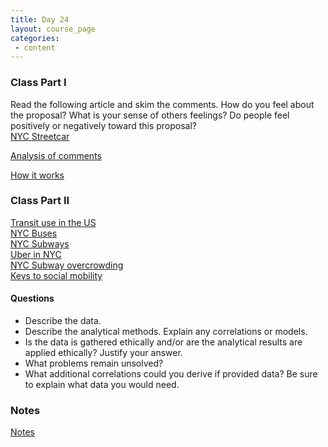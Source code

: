```yaml
---
title: Day 24
layout: course_page
categories:
 - content
---
```


### Class Part I

Read the following article and skim the comments. How do you feel about the proposal? What is your sense of others feelings? Do people feel positively or negatively toward this proposal?  
[NYC Streetcar](https://www.nytimes.com/2016/02/04/nyregion/mayor-de-blasio-to-propose-streetcar-line-linking-brooklyn-and-queens.html)

[Analysis of comments](https://public.tableau.com/views/NYT-comments/Dashboard?:embed=y&:showVizHome=no&:showTabs=y&:display_count=y&:display_static_image=y&:bootstrapWhenNotified=true#5)

[How it works](https://juliasilge.com/blog/joy-to-the-world/)

### Class Part II

[Transit use in the US](https://fivethirtyeight.com/features/how-your-citys-public-transit-stacks-up/)  
[NYC Buses](https://www.nytimes.com/2017/11/27/nyregion/bus-service-new-york.html)  
[NYC Subways](https://www.nytimes.com/interactive/2017/08/07/nyregion/new-yorks-subways-are-not-just-delayed-some-trains-dont-run-at-all.html)  
[Uber in NYC](https://fivethirtyeight.com/features/public-transit-should-be-ubers-new-best-friend/)  
[NYC Subway overcrowding](https://www.nytimes.com/interactive/2017/06/28/nyregion/subway-delays-overcrowding.html)  
[Keys to social mobility](https://www.nytimes.com/2015/05/07/upshot/transportation-emerges-as-crucial-to-escaping-poverty.html)

#### Questions

* Describe the data.
* Describe the analytical methods. Explain any correlations or models.
* Is the data is gathered ethically and/or are the analytical results are applied  ethically? Justify your answer.
* What problems remain unsolved?
* What additional correlations could you derive if provided data? Be sure to explain what data you would need.

### Notes

[Notes](../day24notes)
